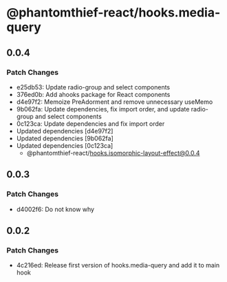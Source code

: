 # @phantomthief-react/hooks.media-query

## 0.0.4

### Patch Changes

- e25db53: Update radio-group and select components
- 376ed0b: Add ahooks package for React components
- d4e97f2: Memoize PreAdorment and remove unnecessary useMemo
- 9b062fa: Update dependencies, fix import order, and update radio-group and select components
- 0c123ca: Update dependencies and fix import order
- Updated dependencies [d4e97f2]
- Updated dependencies [9b062fa]
- Updated dependencies [0c123ca]
  - @phantomthief-react/hooks.isomorphic-layout-effect@0.0.4

## 0.0.3

### Patch Changes

- d4002f6: Do not know why

## 0.0.2

### Patch Changes

- 4c216ed: Release first version of hooks.media-query and add it to main hook
